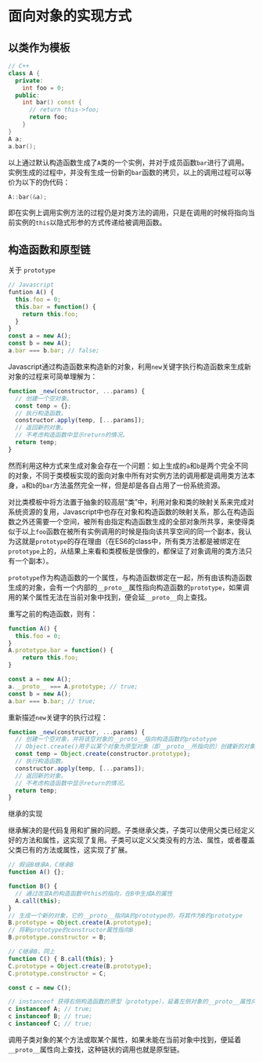 [//]: # ("tags": [ "Javascripts", "OOP" ], "category": "Uncategorized")

# 面向对象的实现方式

## 以类作为模板

```c++
// C++
class A {
  private:
    int foo = 0;
  public:
    int bar() const {
      // return this->foo;
      return foo;
    }
}
A a;
a.bar();
```

以上通过默认构造函数生成了`A`类的一个实例，并对于成员函数`bar`进行了调用。实例生成的过程中，并没有生成一份新的`bar`函数的拷贝，以上的调用过程可以等价为以下的伪代码：

```c++
A::bar(&a);
```

即在实例上调用实例方法的过程仍是对类方法的调用，只是在调用的时候将指向当前实例的`this`以隐式形参的方式传递给被调用函数。

## 构造函数和原型链

关于 `prototype`

```javascript
// Javascript
funtion A() {
  this.foo = 0;
  this.bar = function() {
    return this.foo;
  }
}
const a = new A();
const b = new A();
a.bar === b.bar; // false;
```

Javascript通过构造函数来构造新的对象，利用`new`关键字执行构造函数来生成新对象的过程来可简单理解为：

```javascript
function _new(constructor, ...params) {
  // 创建一个空对象。
  const temp = {};
  // 执行构造函数。
  constructor.apply(temp, [...params]);
  // 返回新的对象。
  // 不考虑构造函数中显示return的情况。
  return temp;
}
```

然而利用这种方式来生成对象会存在一个问题：如上生成的`a`和`b`是两个完全不同的对象，不同于类模板实现的面向对象中所有对实例方法的调用都是调用类方法本身，`a`和`b`的`bar`方法虽然完全一样，但是却是各自占用了一份系统资源。

对比类模板中将方法置于抽象的较高层“类”中，利用对象和类的映射关系来完成对系统资源的复用，Javascript中也存在对象和构造函数的映射关系，那么在构造函数之外还需要一个空间，被所有由指定构造函数生成的全部对象所共享，来使得类似于以上`foo`函数在被所有实例调用的时候是指向该共享空间的同一个副本，我认为这就是`prototype`的存在理由（在ES6的class中，所有类方法都是被绑定在`prototype`上的，从结果上来看和类模板是很像的，都保证了对象调用的类方法只有一个副本）。

`prototype`作为构造函数的一个属性，与构造函数绑定在一起，所有由该构造函数生成的对象，会有一个内部的`__proto__`属性指向构造函数的`prototype`，如果调用的某个属性无法在当前对象中找到，便会延`__proto__`向上查找。

重写之前的构造函数，则有：

```javascript
function A() {
  this.foo = 0;
}
A.prototype.bar = function() {
    return this.foo;
}

const a = new A();
a.__proto__ === A.prototype; // true;
const b = new A();
a.bar === b.bar; // true;
```

重新描述`new`关键字的执行过程：

```javascript
function _new(constructor, ...params) {
  // 创建一个空对象，并将该空对象的__proto__指向构造函数的prototype
  // Object.create()用于以某个对象为原型对象（即__proto__所指向的）创建新的对象
  const temp = Object.create(constructor.prototype);
  // 执行构造函数。
  constructor.apply(temp, [...params]);
  // 返回新的对象。
  // 不考虑构造函数中显示return的情况。
  return temp;
}
```

继承的实现

继承解决的是代码复用和扩展的问题。子类继承父类，子类可以使用父类已经定义好的方法和属性，这实现了复用。子类可以定义父类没有的方法、属性，或者覆盖父类已有的方法或属性，这实现了扩展。

```javascript
// 假设B继承A，C继承B
function A() {};

function B() {
  // 通过改变A的构造函数中this的指向，在B中生成A的属性
  A.call(this);
}
// 生成一个新的对象，它的__proto__指向A的prototype的，将其作为B的prototype
B.prototype = Object.create(A.prototype);
// 将新prototype的constructor属性指向B
B.prototype.constructor = B;

// C继承B，同上
function C() { B.call(this); }
C.prototype = Object.create(B.prototype);
C.prototype.constructor = C;

const c = new C();

// instanceof 获得右侧构造函数的原型（prototype），延着左侧对象的__proto__属性向上查找，存在两者相同则返回true
c instanceof A; // true;
c instanceof B; // true;
c instanceof C; // true;
```

调用子类对象的某个方法或取某个属性，如果未能在当前对象中找到，便延着`__proto__`属性向上查找，这种链状的调用也就是原型链。